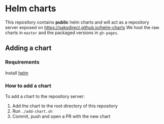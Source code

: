 # Helm charts

This repository contains **public** helm charts and will act as a repository server exposed on https://saksdirect.github.io/helm-charts
We host the raw charts in `master` and the packaged versions in `gh-pages`. 

## Adding a chart

### Requirements
Install [helm](https://helm.sh/) 

### How to add a chart

To add a chart to the repository server:
1. Add the chart to the root directory of this repository
2. Run `./add-chart.sh`
3. Commit, push and open a PR with the new chart